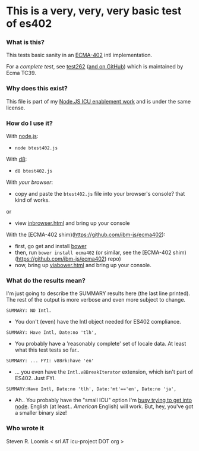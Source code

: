 This is a very, very, very basic test of es402
===

### What is this?

This tests basic sanity in an
[ECMA-402](http://www.ecma-international.org/ecma-402/1.0/) intl
implementation.

For a *complete test*, see [test262](http://test262.ecmascript.org/)
([and on GitHub](https://github.com/tc39/test262)) which is maintained
by Ecma TC39.

### Why does this exist?

This file is part of my
[Node.JS ICU enablement work](https://github.com/joyent/node/pull/7719)
and is under the same license.

### How do I use it?

With [node.js](http://nodejs.org):

* `node btest402.js`

With [d8](http://code.google.com/p/v8/):

* `d8 btest402.js`

With *your browser*:

* copy and paste the `btest402.js` file into your browser's console?
  that kind of works.

or

* view [inbrowser.html](inbrowser.html) and bring up your console

With the [ECMA-402 shim)(https://github.com/ibm-js/ecma402):

* first, go get and install [bower](http://bower.io/)
* then, run `bower install ecma402` (or similar, see the
  [ECMA-402 shim)(https://github.com/ibm-js/ecma402) repo)
* now, bring up [viabower.html](viabower.html) and bring up your
  console.

### What do the results mean?

I'm just going to describe the SUMMARY results here (the last line
printed). The rest of the output is more verbose and even more subject
to change.

`SUMMARY: NO Intl. `

* You don't (even) have the Intl object needed for ES402 compliance.

`SUMMARY: Have Intl, Date:no 'tlh',`

* You probably have a 'reasonably complete' set of locale data. At
  least what this test tests so far..

`SUMMARY: ... FYI: v8Brk:have 'en'`

* ... you even have the `Intl.v8BreakIterator` extension, which isn't
  part of ES402. Just FYI.

`SUMMARY:Have Intl, Date:no 'tlh', Date:'mt'=='en', Date:no 'ja', `

* Ah.. You probably have the "small ICU" option I'm
  [busy trying to get into node](https://github.com/joyent/node/pull/7719). English
  (at least.. *American* English) will work. But, hey, you've got a
  smaller binary size!

### Who wrote it

Steven R. Loomis < srl AT icu-project DOT org >

